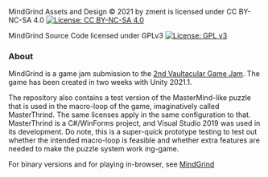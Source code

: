 MindGrind Assets and Design © 2021 by zment is licensed under CC BY-NC-SA 4.0
[![License: CC BY-NC-SA 4.0](https://img.shields.io/badge/License-CC%20BY--NC--SA%204.0-lightgrey.svg)](https://creativecommons.org/licenses/by-nc-sa/4.0/)

MindGrind Source Code licensed under GPLv3
[![License: GPL v3](https://img.shields.io/badge/License-GPL%20v3-blue.svg)](https://www.gnu.org/licenses/gpl-3.0)

### About

MindGrind is a game jam submission to the [2nd Vaultacular Game Jam](https://itch.io/jam/a-vaultacular-game-jam). The game has been created in two weeks with Unity 2021.1.

The repository also contains a test version of the MasterMind-like puzzle that is used in the macro-loop of the game, imaginatively called MasterThrind. The same licenses apply in the same configuration to that. MasterThrind is a C#/WinForms project, and Visual Studio 2019 was used in its development. Do note, this is a super-quick prototype testing to test out whether the intended macro-loop is feasible and whether extra features are needed to make the puzzle system work ing-game.

For binary versions and for playing in-browser, see [MindGrind](https://zment.itch.io/MindGrind)


